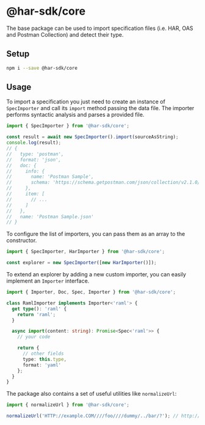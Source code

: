 # @har-sdk/core

The base package can be used to import specification files (i.e. HAR, OAS and Postman Collection) and detect their type.

## Setup

```bash
npm i --save @har-sdk/core
```

## Usage

To import a specification you just need to create an instance of `SpecImporter` and call its `import` method passing the data file. The importer performs syntactic analysis and parses a provided file.

```ts
import { SpecImporter } from '@har-sdk/core';

const result = await new SpecImporter().import(sourceAsString);
console.log(result);
// {
//   type: 'postman',
//   format: 'json',
//   doc: {
//     info: {
//       name: 'Postman Sample',
//       schema: 'https://schema.getpostman.com/json/collection/v2.1.0/collection.json'
//     },
//     item: [
//       // ...
//     ]
//   },
//   name: 'Postman Sample.json'
// }
```

To configure the list of importers, you can pass them as an array to the constructor.

```ts
import { SpecImporter, HarImporter } from '@har-sdk/core';

const explorer = new SpecImporter([new HarImporter()]);
```

To extend an explorer by adding a new custom importer, you can easily implement an `Importer` interface.

```ts
import { Importer, Doc, Spec, Importer } from '@har-sdk/core';

class RamlImporter implements Importer<'raml'> {
  get type(): 'raml' {
    return 'raml';
  }

  async import(content: string): Promise<Spec<'raml'>> {
    // your code

    return {
      // other fields
      type: this.type,
      format: 'yaml'
    };
  }
}
```

The package also contains a set of useful utilities like `normalizeUrl`:

```ts
import { normalizeUrl } from '@har-sdk/core';

normalizeUrl('HTTP://example.COM////foo////dummy/../bar/?'); // http://example.com/foo/bar
```

